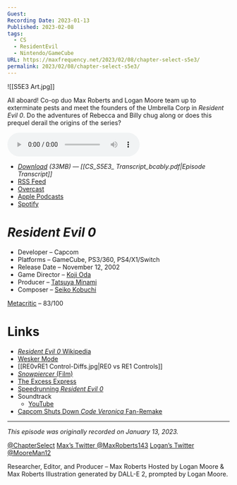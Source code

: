 ```yaml
---
Guest: 
Recording Date: 2023-01-13
Published: 2023-02-08
tags:
  - CS
  - ResidentEvil
  - Nintendo/GameCube
URL: https://maxfrequency.net/2023/02/08/chapter-select-s5e3/
permalink: 2023/02/08/chapter-select-s5e3/
---
```

![[S5E3 Art.jpg]]

All aboard! Co-op duo Max Roberts and Logan Moore team up to exterminate pests and meet the founders of the Umbrella Corp in *Resident Evil 0*. Do the adventures of Rebecca and Billy chug along or does this prequel derail the origins of the series?

<audio controls>
  <source src="https://traffic.libsyn.com/chapterselectpod/CS_S5E3_Final.mp3">
</audio>

- *[Download](https://traffic.libsyn.com/chapterselectpod/CS_S5E3_Final.mp3) (33MB)  — [[CS_S5E3_ Transcript_bcably.pdf|Episode Transcript]]*
- [RSS Feed](https://chapterselectpod.libsyn.com/rss)
- [Overcast](https://overcast.fm/itunes1568777352/chapter-select)
- [Apple Podcasts](https://podcasts.apple.com/us/podcast/chapter-select/id1568777352)
- [Spotify](https://open.spotify.com/show/4f1TLZXbwtSX7uHROe9KlS)
# *Resident Evil 0*

- Developer – Capcom
- Platforms – GameCube, PS3/360, PS4/X1/Switch
- Release Date – November 12, 2002
- Game Director – [Koji Oda](https://www.mobygames.com/developer/sheet/view/developerId,178203/)
- Producer – [Tatsuya Minami](https://capcom.fandom.com/wiki/Tatsuya_Minami)
- Composer – [Seiko Kobuchi](https://www.mobygames.com/developer/sheet/view/developerId,77115/)

[Metacritic](https://www.metacritic.com/game/gamecube/resident-evil-0) – 83/100
# Links

- [*Resident Evil 0* Wikipedia](https://en.wikipedia.org/wiki/Resident_Evil_Zero)
- [Wesker Mode](https://residentevil.fandom.com/wiki/Wesker_Mode)
- [[RE0vRE1 Control-Diffs.jpg|RE0 vs RE1 Controls]]
- [*Snowpiercer* (Film)](https://en.wikipedia.org/wiki/Snowpiercer)
- [The Excess Express](https://www.mariowiki.com/Excess_Express)
- [Speedrunning *Resident Evil 0*](https://www.speedrun.com/re0)
- Soundtrack
	- [YouTube](https://youtube.com/playlist?list=PLle_A1VRGjpOkkQMFhE651Ppll39HnNJf)
- [Capcom Shuts Down *Code Veronica* Fan-Remake](https://www.gamedeveloper.com/business/capcom-shuts-down-fan-remakes-of-resident-evil-games)

---
*This episode was originally recorded on January 13, 2023.*

[@ChapterSelect](https://www.twitter.com/chapterselect)
[Max’s Twitter @MaxRoberts143](https://www.twitter.com/maxroberts143)
[Logan’s Twitter @MooreMan12](https://www.twitter.com/mooreman12)

Researcher, Editor, and Producer – Max Roberts
Hosted by Logan Moore & Max Roberts
Illustration generated by DALL-E 2, prompted by Logan Moore.